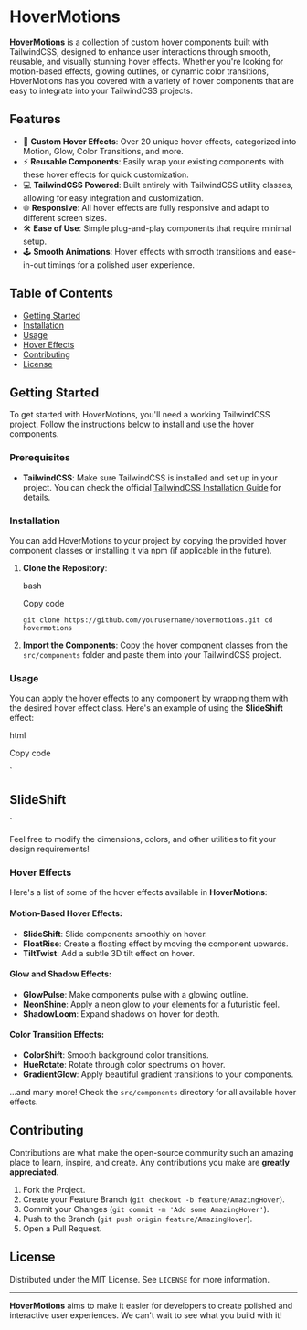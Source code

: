 **HoverMotions**
================

**HoverMotions** is a collection of custom hover components built with TailwindCSS, designed to enhance user interactions through smooth, reusable, and visually stunning hover effects. Whether you're looking for motion-based effects, glowing outlines, or dynamic color transitions, HoverMotions has you covered with a variety of hover components that are easy to integrate into your TailwindCSS projects.

**Features**
------------

-   🎨 **Custom Hover Effects**: Over 20 unique hover effects, categorized into Motion, Glow, Color Transitions, and more.
-   ⚡ **Reusable Components**: Easily wrap your existing components with these hover effects for quick customization.
-   💻 **TailwindCSS Powered**: Built entirely with TailwindCSS utility classes, allowing for easy integration and customization.
-   🌐 **Responsive**: All hover effects are fully responsive and adapt to different screen sizes.
-   🛠️ **Ease of Use**: Simple plug-and-play components that require minimal setup.
-   🕹️ **Smooth Animations**: Hover effects with smooth transitions and ease-in-out timings for a polished user experience.

**Table of Contents**
---------------------

-   [Getting Started](#getting-started)
-   [Installation](#installation)
-   [Usage](#usage)
-   [Hover Effects](#hover-effects)
-   [Contributing](#contributing)
-   [License](#license)

**Getting Started**
-------------------

To get started with HoverMotions, you'll need a working TailwindCSS project. Follow the instructions below to install and use the hover components.

### **Prerequisites**

-   **TailwindCSS**: Make sure TailwindCSS is installed and set up in your project. You can check the official [TailwindCSS Installation Guide](https://tailwindcss.com/docs/installation) for details.

### **Installation**

You can add HoverMotions to your project by copying the provided hover component classes or installing it via npm (if applicable in the future).

1.  **Clone the Repository**:

    bash

    Copy code

    `git clone https://github.com/yourusername/hovermotions.git
    cd hovermotions`

2.  **Import the Components**: Copy the hover component classes from the `src/components` folder and paste them into your TailwindCSS project.

### **Usage**

You can apply the hover effects to any component by wrapping them with the desired hover effect class. Here's an example of using the **SlideShift** effect:

html

Copy code

`<div class="group relative w-64 h-64 bg-gray-800 overflow-hidden rounded-lg">
  <div class="absolute inset-0 bg-blue-500 transform transition-transform duration-500 ease-in-out group-hover:translate-x-4 group-hover:translate-y-2"></div>
  <div class="relative z-10 flex items-center justify-center h-full text-white">
    <h2 class="text-xl font-bold">SlideShift</h2>
  </div>
</div>`

Feel free to modify the dimensions, colors, and other utilities to fit your design requirements!

### **Hover Effects**

Here's a list of some of the hover effects available in **HoverMotions**:

#### **Motion-Based Hover Effects**:

-   **SlideShift**: Slide components smoothly on hover.
-   **FloatRise**: Create a floating effect by moving the component upwards.
-   **TiltTwist**: Add a subtle 3D tilt effect on hover.

#### **Glow and Shadow Effects**:

-   **GlowPulse**: Make components pulse with a glowing outline.
-   **NeonShine**: Apply a neon glow to your elements for a futuristic feel.
-   **ShadowLoom**: Expand shadows on hover for depth.

#### **Color Transition Effects**:

-   **ColorShift**: Smooth background color transitions.
-   **HueRotate**: Rotate through color spectrums on hover.
-   **GradientGlow**: Apply beautiful gradient transitions to your components.

...and many more! Check the `src/components` directory for all available hover effects.

**Contributing**
----------------

Contributions are what make the open-source community such an amazing place to learn, inspire, and create. Any contributions you make are **greatly appreciated**.

1.  Fork the Project.
2.  Create your Feature Branch (`git checkout -b feature/AmazingHover`).
3.  Commit your Changes (`git commit -m 'Add some AmazingHover'`).
4.  Push to the Branch (`git push origin feature/AmazingHover`).
5.  Open a Pull Request.

**License**
-----------

Distributed under the MIT License. See `LICENSE` for more information.

* * * * *

**HoverMotions** aims to make it easier for developers to create polished and interactive user experiences. We can't wait to see what you build with it!
